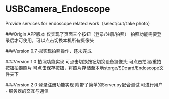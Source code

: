 # USBCamera_Endoscope
Provide services for endoscope related work（select/cut/take photo）

###Origin APP版本
仅实现了页面三个按钮（登录/注册/拍照）
拍照功能需要登录后才可使用，可以点击切换本机所有摄像头

###Version 0.7
拟实现拍照操作，还未完成

###Version 1.0
拍照功能实现
可点击切换按钮切换设备摄像头
可点击拍照/重拍按钮拍摄照片
可点击保存按钮，将照片存储至本地storge/SDcard/Endoscope文件夹下

###Version 2.0
登录注册功能实现
附带了简单的Server.py配合测试
可进行用户 - 服务器的交互与通信